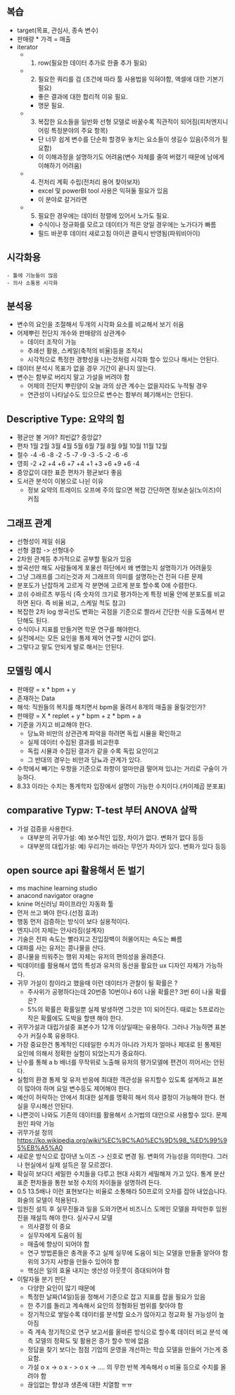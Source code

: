 ## 복습
- target(목표, 관심사, 종속 변수)
- 판매량 * 가격 = 매출
- iterator
    - 1. row(필요한 데이터 추가로 한줄 추가 필요)
    - 2. 필요한 쿼리를 검 (조건에 따라 툴 사용법을 익혀야함, 엑셀에 대한 기본기 필요)
        - 좋은 결과에 대한 합리적 이유 필요.
        - 명문 필요.
    - 3. 복잡한 요소들을 일반화 선형 모델로 바꿀수록 직관적이 되어짐(피처엔지니어링 특정분야의 주요 항목)
        - 단 너무 쉽게 변수를 단순화 할경우 놓치는 요소들이 생길수 있음(주의가 필요함)
        - 이 이해과정을 설명하기도 어려움(변수 자체를 줄여 버렸기 때문에 남에게 이해하기 어려움)
    - 4. 전처리 계획 수립(전처리 용어 찾아보자)
        - excel 및 powerBI tool 사용은 익혀둘 필요가 있음
        - 이 분야로 갈거라면
    - 5. 필요한 경우에는 데이터 정렬에 있어서 노가도 필요.
        - 수식이나 정규화를 모르고 데이터가 적은 양일 경우에는 노가다가 빠름
        - 필드 바꾼후 데이터 새로고침 아이콘 클릭시 반영됨(파워비아이)
## 시각화용
    - 툴에 기능들이 많음
    - 의사 소통용 시각화

## 분석용
- 변수의 요인을 조절해서 두개의 시각화 요소를 비교해서 보기 쉬움
- 어제뿌린 전단지 개수와 판매량의 상관계수
    - 데이터 조작이 가능
    - 추쇄선 활용, 스케일(축적의 비율)등을 조작시
    - 시각적으로 특정한 경향성을 나는것처럼 시각화 할수 있으나 해서는 안된다.
- 데이터 분석시 목표가 없을 경우 기간이 끝나지 않는다.
- 변수는 함부로 버리지 말고 가설을 버려야 함
    - 어제의 전단지 뿌린양이 오늘 과의 상관 계수는 없을지라도 누적될 경우
    - 연관성이 나타날수도 있으므로 변수는 함부러 폐기해서는 안된다.

## Descriptive Type: 요약의 힘
- 평균만 볼 거야? 최빈값? 중앙값?
- 편차    1월    2월    3월    4월    5월   6월    7월    8월    9월    10월    11월    12월
- 철수    -4     -6     -8    -2     -5    -7     -9     -3    -5     -2      -6      -6         
- 영희    -2     +2     +4    +6     +7    +4     +1     +3    +6     +9      +6      -4
- 중앙값이 대한 표준 편차가 평균보다 좋음
- 도서관 분석이 이봉으로 나뉜 이유
    - 정보 요약의 트레이드 오프에 주의 많으면 복잡 간단하면 정보손실(노이즈)이 커짐

## 그래프 관계
- 선형성이 제일 쉬움
- 선형 결합 -> 선형대수
- 2차원 관계등 추가적으로 공부할 필요가 있음 
- 쌍곡선만 해도 사람들에게 포물선 하단에서 왜 변했는지 설명하기가 어려울듯
- 그냥 그래프를 그리는것과 저 그래프의 의미를 설명하는건 전혀 다른 문제
- 분포도가 난잡하게 고르게 각 분면에 고르게 분포 할수록 0에 수렴한다.
- 코쉬 수바르츠 부등식 (즉 숫자의 크기로 평가하는게 특정 비율 안에 분포도를 비교하면 된다. 즉 비율 비교, 스케일 척도 참고)
- 복잡한 2차 log 쌍곡선도 변화는 곡점을 기준으로 짤라서 간단한 식을 도출해서 판단해도 된다.
- 수식이나 지표를 만들거면 학문 연구를 해야한다.
- 실전에서는 모든 요인을 통제 제어 연구할 시간이 없다.
- 그렇다고 말도 안되게 발로 해서는 안된다.

## 모델링 예시
- 판매량 = x * bpm + y
- 존재하는 Data
- 해석: 직원들의 복지를 해치면서 bpm을 올려서 8개의 매출을 올릴것인가?
- 판매량 = X * replet + y * bpm + z * bpm + a
- 기준을 가지고 비교해야 한다.
    - 당뇨와 비만의 상관관계 파악을 하려면 독립 시뮬을 확인하고
    - 실제 데이터 수집된 결과를 비교한후
    - 독립 시뮬과 수집된 결과가 같을 수록 독립 요인이고
    - 그 반대의 경우는 비만과 당뇨과 관계가 있다.
- 수학에서 빼기는 우항을 기준으로 좌항이 얼마만큼 떨어져 있냐는 거리로 구술이 가능하다.
- 8.33 이라는 수치는 통계학자 입장에서 설명이 가능한 수치이다.(카이제곱 분포표)

## comparative Typw: T-test 부터 ANOVA 살짝
- 가설 검증을 사용한다.
    - 대부분의 귀무가설: 예) 보수적인 입장, 차이가 없다. 변화가 없다 등등
    - 대부분의 대립가설: 예) 우리가는 바라는 무언가 차이가 있다. 변화가 있다 등등

## open source api 활용해서 돈 벌기
- ms machine learning studio
- anacond navigator oragne
- knine 머신러닝 파이프라인 자동화 툴
- 먼저 쓰고 봐야 한다.(선점 효과)
- 행동 먼저 검증하는 방식이 보다 실용적이다.
- 엔지니어 자체는 안사라짐(설계자)
- 기술은 전파 속도는 빨라지고 진입장벽이 허물어지는 속도는 빠름
- 대파를 사는 유저는 콩나물을 산다.
- 콩나물을 띄워주는 행위 자체는 유저의 편의성을 올려준다.
- 빅데이터를 활용해서 앱의 특성과 유저의 동선을 활요한 ux 디자인 자체가 가능하다.
- 귀무 가설이 참이라고 했을때 이런 데이터가 관찰이 될 확률은 ?
    - 주사위가 공평하다는데 20번중 10번이나 6이 나올 확률은? 3번 6이 나올 확률은?
    - 5%의 확률은 확률일뿐 실제 발생하면 그것은 1이 되어진다. 때로는 5프로라는 작은 확률에도 도박을 할땐 해야 한다.
- 귀무가설과 대립가설중 표본수가 12개 이상일때는 유용하다. 그러나 가능하면 표본수가 커질수록 유용하다.
- 가장 중요한건 통계적인 디테일한 수치가 아니라 가치가 얼마나 제대로 된 통제된 요인에 의해서 정확한 실험이 되었는지가 중요하다.
- 난수를 통해 a b 배너를 무작위로 노출해 유저의 평가모델에 편견이 끼어서는 안된다.
- 실험의 환경 통제 및 유저 반응에 최대한 객관성을 유지할수 있도록 설계하고 표본이 많아야 하며 요일 변수등도 제어해야 한다.
- 예산이 허락하는 안에서 최대한 설계를 명확히 해서 의사 결정이 가능해야 한다. 현실을 무시해선 안된다.
- 나쁜것이 나와도 기존의 데이터를 활용해서 소거법의 대안으로 사용할수 있다. 문제 원인 파악 가능
- 귀무가설 정의 https://ko.wikipedia.org/wiki/%EC%9C%A0%EC%9D%98_%ED%99%95%EB%A5%A0
- 새로운 방식으로 잡아낸 노이즈 -> 신호로 변경 됨. 변화의 가능성을 의미한다. 그러나 현실에서 실제 설득은 잘 모르겠다.
- 확실히 보다더 세밀한 수치들을 다루고 현대 사회가 세밀해져 가고 있다. 통계 분산 표준 편차들을 통한 보정 수치의 차이들을 설명하려 든다.
- 0.5 13.5배나 이런 표현보다는 비율로 소통해라 50프로의 오차를 잡아 내었습니다. 화술의 모델이 적용된다.
- 임원진 설득 후 실무진들과 일을 도와가면서 비즈니스 도메인 모델을 파악한후 임원진을 재설득 해야 한다. 실사구시 모델
    - 의사결정 이 중요
    - 실무자에게 도움이 됨
    - 매출에 향상이 되어야 함
    - 연구 방법론들은 충격을 주고 실제 실무에 도움이 되는 모델을 만들줄 알아야 함 위의 3가지 사항을 만들수 있어야 함
    - 핵심은 일의 효율 내지는 생산성 아웃풋이 증대되어야 함
- 이탈자들 분기 판단
    - 다양한 요인이 많기 때문에
    - 특정한 날짜(14일)등을 정해서 기준으로 잡고 지표를 잡을 필요가 있음
    - 한 주기를 돌리고 계속해서 요인의 정형화된 범위를 찾아야 함
    - 장기적으로 쌓일수록 데이터를 분석할 요소가 많아지고 정교화 될 가능성이 높아짐
    - 즉 계속 정기적으로 연구 보고서를 올바른 방식으로 할수록 데이터 비교 분석 예측 모델의 정확도 및 활용은 증가 할수 밖에 없음
    - 정답을 찾기 보다는 점점 기업의 운영을 개선하는 학습 모델을 만들어 가는게 중요함.
    - 가설 o x -> o x - > o x -> .... 의 무한 반복 계속해서 o 비율 등으로 수치를 올려야 함
    - 끊임없는 향상과 생존에 대한 치열함 ㅠㅠ
